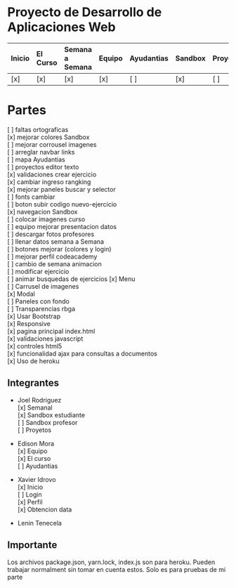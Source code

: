 # Proyecto de Desarrollo de Aplicaciones Web
| Inicio | El Curso | Semana a Semana | Equipo | Ayudantias | Sandbox | Proyectos | Perfil |
|:-------|:---------|:----------------|:-------|:-----------|:--------|:----------|:-------|
| [x]    | [x]      | [x]             | [x]    | [ ]        | [x]     | [ ]       | [x]    |

# Partes
[ ] faltas ortograficas <br>
[x] mejorar colores Sandbox <br>
[ ] mejorar corrousel imagenes <br>
[ ] arreglar navbar links<br>
[ ] mapa Ayudantias <br>
[ ] proyectos editor texto <br>
[x] validaciones crear ejercicio <br>
[x] cambiar ingreso rangking <br>
[x] mejorar paneles buscar y selector <br>
[ ] fonts cambiar <br>
[ ] boton subir codigo nuevo-ejercicio <br>
[x] navegacion Sandbox <br>
[ ] colocar imagenes curso <br>
[ ] equipo mejorar presentacion datos <br>
[ ] descargar fotos profesores <br>
[ ] llenar datos semana a Semana <br>
[ ] botones mejorar (colores y login) <br>
[ ] mejorar perfil codeacademy <br>
[ ] cambio de semana animacion <br>
[ ] modificar ejercicio <br>
[ ] animar busquedas de ejercicios
[x] Menu <br>
[ ] Carrusel de imagenes<br>
[x] Modal<br>
[ ] Paneles con fondo<br>
[ ] Transparencias rbga<br>
[x] Usar Bootstrap<br>
[x] Responsive<br>
[x] pagina principal index.html<br>
[x] validaciones javascript<br>
[x] controles html5<br>
[x] funcionalidad ajax para consultas a documentos<br>
[x] Uso de heroku<br>

## Integrantes
* Joel Rodriguez<br>
[x] Semanal<br>
[x] Sandbox estudiante<br>
[ ] Sandbox profesor<br>
[ ] Proyetos <br>

* Edison Mora<br>
[x] Equipo<br>
[x] El curso<br>
[ ] Ayudantias<br>

* Xavier Idrovo<br>
[x] Inicio<br>
[ ] Login<br>
[x] Perfil<br>
[x] Obtencion data<br>

* Lenin Tenecela

## Importante
Los archivos package.json, yarn.lock, index.js son para heroku. Pueden trabajar normalment sin tomar en cuenta estos. Solo es para pruebas de mi parte
